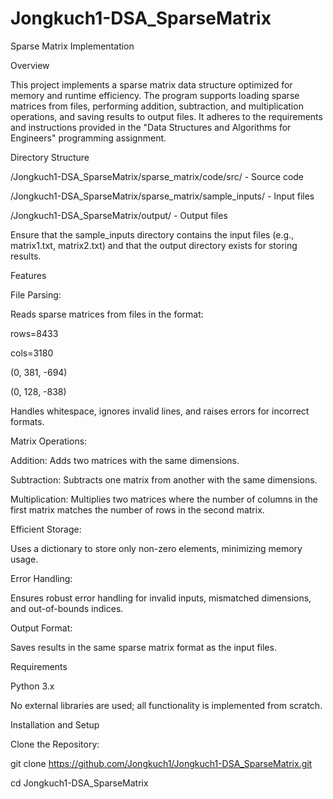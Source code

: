 # Jongkuch1-DSA_SparseMatrix


Sparse Matrix Implementation


Overview


This project implements a sparse matrix data structure optimized for memory and runtime efficiency.
The program supports loading sparse matrices from files, performing addition, subtraction, and multiplication operations, and saving results to output files.
It adheres to the requirements and instructions provided in the "Data Structures and Algorithms for Engineers" programming assignment.


Directory Structure

/Jongkuch1-DSA_SparseMatrix/sparse_matrix/code/src/ - Source code


/Jongkuch1-DSA_SparseMatrix/sparse_matrix/sample_inputs/ - Input files


/Jongkuch1-DSA_SparseMatrix/output/ - Output files


Ensure that the sample_inputs directory contains the input files (e.g., matrix1.txt, matrix2.txt) and that the output directory exists for storing results.

Features

File Parsing:

Reads sparse matrices from files in the format:

rows=8433

cols=3180

(0, 381, -694)

(0, 128, -838)


Handles whitespace, ignores invalid lines, and raises errors for incorrect formats.

Matrix Operations:

Addition: Adds two matrices with the same dimensions.

Subtraction: Subtracts one matrix from another with the same dimensions.

Multiplication: Multiplies two matrices where the number of columns in the first matrix matches the number of rows in the second matrix.

Efficient Storage:

Uses a dictionary to store only non-zero elements, minimizing memory usage.

Error Handling:

Ensures robust error handling for invalid inputs, mismatched dimensions, and out-of-bounds indices.

Output Format:

Saves results in the same sparse matrix format as the input files.

Requirements

Python 3.x

No external libraries are used; all functionality is implemented from scratch.

Installation and Setup

Clone the Repository:

git clone https://github.com/Jongkuch1/Jongkuch1-DSA_SparseMatrix.git

cd Jongkuch1-DSA_SparseMatrix
